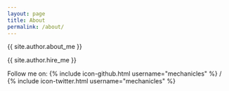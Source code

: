 ```yaml
---
layout: page
title: About
permalink: /about/
---
```


{{ site.author.about_me }}

{{ site.author.hire_me }}

Follow me on:
{% include icon-github.html username="mechanicles" %} /
{% include icon-twitter.html username="mechanicles" %}
